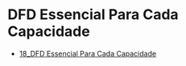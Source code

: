 # DFD Essencial Para Cada Capacidade

- [18_DFD Essencial Para Cada Capacidade](https://github.com/rnataoliveira/OPE/blob/master/Arquivos/18%20-%20DFD%20Essencial%20Para%20Cada%20Capacidade.pdf)